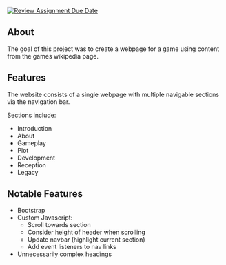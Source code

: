 [![Review Assignment Due Date](https://classroom.github.com/assets/deadline-readme-button-24ddc0f5d75046c5622901739e7c5dd533143b0c8e959d652212380cedb1ea36.svg)](https://classroom.github.com/a/g91lSlaI)

## About

The goal of this project was to create a webpage for a game using content from the games wikipedia page.

## Features

The website consists of a single webpage with multiple navigable sections via the navigation bar.

Sections include:

- Introduction
- About
- Gameplay
- Plot
- Development
- Reception
- Legacy

## Notable Features

- Bootstrap
- Custom Javascript:
    - Scroll towards section
    - Consider height of header when scrolling
    - Update navbar (highlight current section)
    - Add event listeners to nav links
- Unnecessarily complex headings
<!-- - Load multiple html files into appropriate sections in index.html -->
